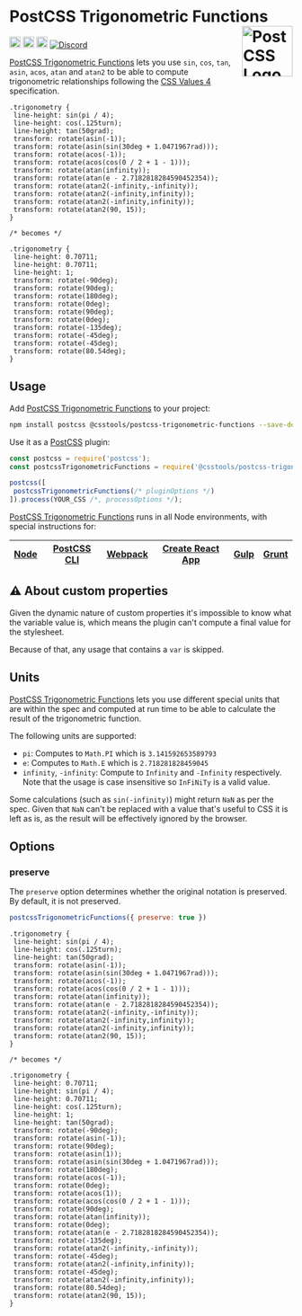 # PostCSS Trigonometric Functions [<img src="https://postcss.github.io/postcss/logo.svg" alt="PostCSS Logo" width="90" height="90" align="right">][postcss]

[<img alt="npm version" src="https://img.shields.io/npm/v/@csstools/postcss-trigonometric-functions.svg" height="20">][npm-url] [<img alt="CSS Standard Status" src="https://cssdb.org/images/badges/trigonometric-functions.svg" height="20">][css-url] [<img alt="Build Status" src="https://github.com/csstools/postcss-plugins/workflows/test/badge.svg" height="20">][cli-url] [<img alt="Discord" src="https://shields.io/badge/Discord-5865F2?logo=discord&logoColor=white">][discord]

[PostCSS Trigonometric Functions] lets you use `sin`, `cos`, `tan`, `asin`, `acos`, `atan` and `atan2` to be able to compute trigonometric relationships following the [CSS Values 4] specification.

```pcss
.trigonometry {
 line-height: sin(pi / 4);
 line-height: cos(.125turn);
 line-height: tan(50grad);
 transform: rotate(asin(-1));
 transform: rotate(asin(sin(30deg + 1.0471967rad)));
 transform: rotate(acos(-1));
 transform: rotate(acos(cos(0 / 2 + 1 - 1)));
 transform: rotate(atan(infinity));
 transform: rotate(atan(e - 2.7182818284590452354));
 transform: rotate(atan2(-infinity,-infinity));
 transform: rotate(atan2(-infinity,infinity));
 transform: rotate(atan2(-infinity,infinity));
 transform: rotate(atan2(90, 15));
}

/* becomes */

.trigonometry {
 line-height: 0.70711;
 line-height: 0.70711;
 line-height: 1;
 transform: rotate(-90deg);
 transform: rotate(90deg);
 transform: rotate(180deg);
 transform: rotate(0deg);
 transform: rotate(90deg);
 transform: rotate(0deg);
 transform: rotate(-135deg);
 transform: rotate(-45deg);
 transform: rotate(-45deg);
 transform: rotate(80.54deg);
}
```

## Usage

Add [PostCSS Trigonometric Functions] to your project:

```bash
npm install postcss @csstools/postcss-trigonometric-functions --save-dev
```

Use it as a [PostCSS] plugin:

```js
const postcss = require('postcss');
const postcssTrigonometricFunctions = require('@csstools/postcss-trigonometric-functions');

postcss([
 postcssTrigonometricFunctions(/* pluginOptions */)
]).process(YOUR_CSS /*, processOptions */);
```

[PostCSS Trigonometric Functions] runs in all Node environments, with special
instructions for:

| [Node](INSTALL.md#node) | [PostCSS CLI](INSTALL.md#postcss-cli) | [Webpack](INSTALL.md#webpack) | [Create React App](INSTALL.md#create-react-app) | [Gulp](INSTALL.md#gulp) | [Grunt](INSTALL.md#grunt) |
| --- | --- | --- | --- | --- | --- |

## ⚠️ About custom properties

Given the dynamic nature of custom properties it's impossible to know what the variable value is, which means the plugin can't compute a final value for the stylesheet.

Because of that, any usage that contains a `var` is skipped.

## Units

[PostCSS Trigonometric Functions] lets you use different special units that are within the spec and computed at run time to be able to calculate the result of the trigonometric function.

The following units are supported:

* `pi`: Computes to `Math.PI` which is `3.141592653589793`
* `e`: Computes to `Math.E` which is `2.718281828459045`
* `infinity`, `-infinity`: Compute to `Infinity` and `-Infinity` respectively. Note that the usage is case insensitive so `InFiNiTy` is a valid value.

Some calculations (such as `sin(-infinity)`) might return `NaN` as per the spec. Given that `NaN` can't be replaced with a value that's useful to CSS it is left as is, as the result will be effectively ignored by the browser.

## Options

### preserve

The `preserve` option determines whether the original notation
is preserved. By default, it is not preserved.

```js
postcssTrigonometricFunctions({ preserve: true })
```

```pcss
.trigonometry {
 line-height: sin(pi / 4);
 line-height: cos(.125turn);
 line-height: tan(50grad);
 transform: rotate(asin(-1));
 transform: rotate(asin(sin(30deg + 1.0471967rad)));
 transform: rotate(acos(-1));
 transform: rotate(acos(cos(0 / 2 + 1 - 1)));
 transform: rotate(atan(infinity));
 transform: rotate(atan(e - 2.7182818284590452354));
 transform: rotate(atan2(-infinity,-infinity));
 transform: rotate(atan2(-infinity,infinity));
 transform: rotate(atan2(-infinity,infinity));
 transform: rotate(atan2(90, 15));
}

/* becomes */

.trigonometry {
 line-height: 0.70711;
 line-height: sin(pi / 4);
 line-height: 0.70711;
 line-height: cos(.125turn);
 line-height: 1;
 line-height: tan(50grad);
 transform: rotate(-90deg);
 transform: rotate(asin(-1));
 transform: rotate(90deg);
 transform: rotate(asin(1));
 transform: rotate(asin(sin(30deg + 1.0471967rad)));
 transform: rotate(180deg);
 transform: rotate(acos(-1));
 transform: rotate(0deg);
 transform: rotate(acos(1));
 transform: rotate(acos(cos(0 / 2 + 1 - 1)));
 transform: rotate(90deg);
 transform: rotate(atan(infinity));
 transform: rotate(0deg);
 transform: rotate(atan(e - 2.7182818284590452354));
 transform: rotate(-135deg);
 transform: rotate(atan2(-infinity,-infinity));
 transform: rotate(-45deg);
 transform: rotate(atan2(-infinity,infinity));
 transform: rotate(-45deg);
 transform: rotate(atan2(-infinity,infinity));
 transform: rotate(80.54deg);
 transform: rotate(atan2(90, 15));
}
```

[cli-url]: https://github.com/csstools/postcss-plugins/actions/workflows/test.yml?query=workflow/test
[css-url]: https://cssdb.org/#trigonometric-functions
[discord]: https://discord.gg/bUadyRwkJS
[npm-url]: https://www.npmjs.com/package/@csstools/postcss-trigonometric-functions

[PostCSS]: https://github.com/postcss/postcss
[PostCSS Trigonometric Functions]: https://github.com/csstools/postcss-plugins/tree/main/plugins/postcss-trigonometric-functions
[CSS Values 4]: https://www.w3.org/TR/css-values-4/#trig-funcs
